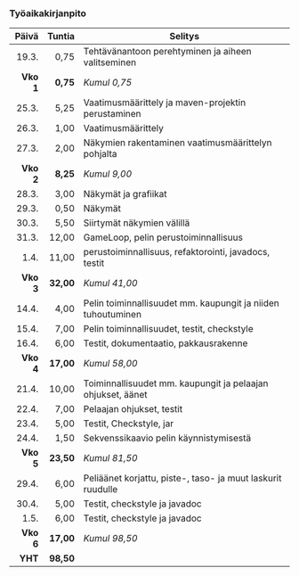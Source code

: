### Työaikakirjanpito

|Päivä    |Tuntia    |Selitys                                                     |
|--------:|---------:|------------------------------------------------------------|
|19.3.    |0,75      |Tehtävänantoon perehtyminen ja aiheen valitseminen          |
|**Vko 1**|**0,75**  |*Kumul 0,75*                                                |
|25.3.    |5,25      |Vaatimusmäärittely ja maven-projektin perustaminen          |
|26.3.    |1,00      |Vaatimusmäärittely                                          |
|27.3.    |2,00      |Näkymien rakentaminen vaatimusmäärittelyn pohjalta          |
|**Vko 2**|**8,25**  |*Kumul 9,00*                                                |
|28.3.    |3,00      |Näkymät ja grafiikat                                        |
|29.3.    |0,50      |Näkymät                                                     |
|30.3.    |5,50      |Siirtymät näkymien välillä                                  |
|31.3.    |12,00     |GameLoop, pelin perustoiminnallisuus                        |
|1.4.     |11,00     |perustoiminnallisuus, refaktorointi, javadocs, testit       |
|**Vko 3**|**32,00** |*Kumul 41,00*                                               |
|14.4.    |4,00      |Pelin toiminnallisuudet mm. kaupungit ja niiden tuhoutuminen|
|15.4.    |7,00      |Pelin toiminnallisuudet, testit, checkstyle                 |
|16.4.    |6,00      |Testit, dokumentaatio, pakkausrakenne                       |
|**Vko 4**|**17,00** |*Kumul 58,00*                                               |
|21.4.    |10,00     |Toiminnallisuudet mm. kaupungit ja pelaajan ohjukset, äänet |
|22.4.    |7,00      |Pelaajan ohjukset, testit                                   |
|23.4.    |5,00      |Testit, Checkstyle, jar                                     |
|24.4.    |1,50      |Sekvenssikaavio pelin käynnistymisestä                      |
|**Vko 5**|**23,50** |*Kumul 81,50*                                               |
|29.4.    |6,00      |Peliäänet korjattu, piste-, taso- ja muut laskurit ruudulle |
|30.4.    |5,00      |Testit, checkstyle ja javadoc                               |
|1.5.     |6,00      |Testit, checkstyle ja javadoc                               |
|**Vko 6**|**17,00** |*Kumul 98,50*                                               |
|**YHT**  |**98,50** |                                                            |
